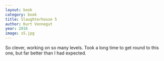 ```yaml
---
layout: book
category: book
title: Slaughterhouse 5
author: Kurt Vonnegut
year: 2016
image: s5.jpg
---
```

So clever, working on so many levels.  Took a long time to get round to this one, but far better than I had expected.
